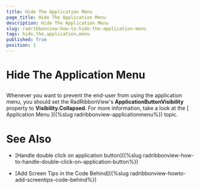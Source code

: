 ```yaml
---
title: Hide The Application Menu
page_title: Hide The Application Menu
description: Hide The Application Menu
slug: radribbonview-how-to-hide-the-application-menu
tags: hide,the,application,menu
published: True
position: 1
---
```


# Hide The Application Menu



## 

Whenever you want to prevent the end-user from using the application menu, you should set the RadRibbonView's __ApplicationButtonVisibility__ property to __Visibility.Collapsed__. For more information, take a look at the [
			Application Menu
		  ]({%slug radribbonview-applicationmenu%}) topic.
		

# See Also

 * [Handle double click on application button]({%slug radribbonview-how-to-handle-double-click-on-application-button%})

 * [Add Screen Tips in the Code Behind]({%slug radribbonview-howto-add-screentips-code-behind%})
